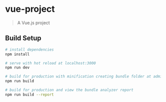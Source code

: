 # vue-project

> A Vue.js project

## Build Setup

``` bash
# install dependencies
npm install

# serve with hot reload at localhost:3000
npm run dev

# build for production with minification creating bundle folder at admin SpringBoot Project
npm run build 

# build for production and view the bundle analyzer report
npm run build --report
```
